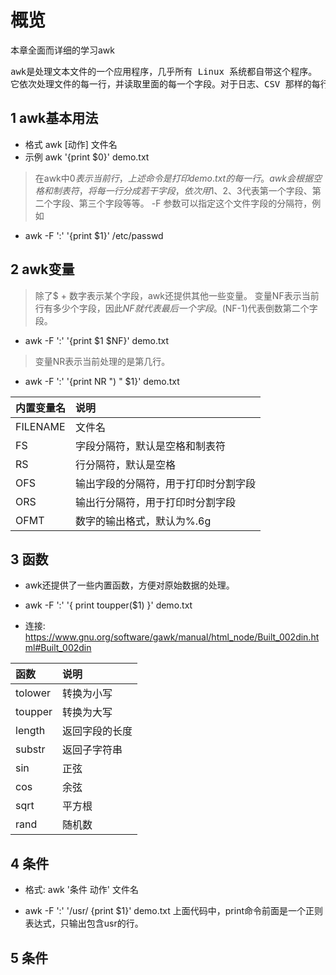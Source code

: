 # 概览

本章全面而详细的学习awk

<pre>
awk是处理文本文件的一个应用程序，几乎所有 Linux 系统都自带这个程序。
它依次处理文件的每一行，并读取里面的每一个字段。对于日志、CSV 那样的每行格式相同的文本文件，awk可能是最方便的工具。
</pre>

## 1 awk基本用法

* 格式  awk [动作] 文件名
* 示例  awk '{print $0}' demo.txt

> 在awk中$0表示当前行，上述命令是打印demo.txt的每一行。
> awk会根据空格和制表符，将每一行分成若干字段，依次用$1、$2、$3代表第一个字段、第二个字段、第三个字段等等。
> -F 参数可以指定这个文件字段的分隔符，例如

* awk -F ':' '{print $1}' /etc/passwd

## 2 awk变量

> 除了$ + 数字表示某个字段，awk还提供其他一些变量。
> 变量NF表示当前行有多少个字段，因此$NF就代表最后一个字段。$(NF-1)代表倒数第二个字段。

*  awk -F ':' '{print $1 $NF}' demo.txt

> 变量NR表示当前处理的是第几行。

* awk -F ':' '{print NR ") " $1}' demo.txt

|内置变量名|说明|
|:--|:--|
|FILENAME|文件名|
|FS|字段分隔符，默认是空格和制表符|
|RS|行分隔符，默认是空格|
|OFS|输出字段的分隔符，用于打印时分割字段|
|ORS|输出行分隔符，用于打印时分割字段
|OFMT|数字的输出格式，默认为%.6g|

## 3 函数

* awk还提供了一些内置函数，方便对原始数据的处理。

* awk -F ':' '{ print toupper($1) }' demo.txt

* 连接: https://www.gnu.org/software/gawk/manual/html_node/Built_002din.html#Built_002din

|函数|说明|
|:-|:-|
|tolower|转换为小写|
|toupper|转换为大写|
|length|返回字段的长度|
|substr|返回子字符串|
|sin|正弦|
|cos|余弦|
|sqrt|平方根|
|rand|随机数|

## 4 条件

* 格式: awk '条件 动作' 文件名

* awk -F ':' '/usr/ {print $1}' demo.txt
上面代码中，print命令前面是一个正则表达式，只输出包含usr的行。

## 5 条件

